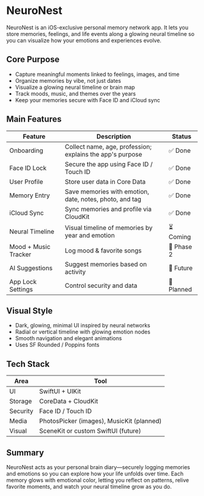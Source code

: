 # NeuroNest

NeuroNest is an iOS-exclusive personal memory network app. It lets you store memories, feelings, and life events along a glowing neural timeline so you can visualize how your emotions and experiences evolve.

## Core Purpose

- Capture meaningful moments linked to feelings, images, and time
- Organize memories by vibe, not just dates
- Visualize a glowing neural timeline or brain map
- Track moods, music, and themes over the years
- Keep your memories secure with Face ID and iCloud sync

## Main Features

| Feature               | Description                                                  | Status       |
|-----------------------|--------------------------------------------------------------|--------------|
| Onboarding            | Collect name, age, profession; explains the app's purpose   | ✅ Done      |
| Face ID Lock          | Secure the app using Face ID / Touch ID                     | ✅ Done      |
| User Profile          | Store user data in Core Data                                | ✅ Done      |
| Memory Entry          | Save memories with emotion, date, notes, photo, and tag     | ✅ Done      |
| iCloud Sync           | Sync memories and profile via CloudKit                      | ✅ Done      |
| Neural Timeline       | Visual timeline of memories by year and emotion             | ⏳ Coming    |
| Mood + Music Tracker  | Log mood & favorite songs                                    | 🚧 Phase 2   |
| AI Suggestions        | Suggest memories based on activity                          | 🚧 Future    |
| App Lock Settings     | Control security and data                                   | 🚧 Planned   |

## Visual Style

- Dark, glowing, minimal UI inspired by neural networks
- Radial or vertical timeline with glowing emotion nodes
- Smooth navigation and elegant animations
- Uses SF Rounded / Poppins fonts

## Tech Stack

| Area      | Tool                                 |
|-----------|--------------------------------------|
| UI        | SwiftUI + UIKit                      |
| Storage   | CoreData + CloudKit                  |
| Security  | Face ID / Touch ID                   |
| Media     | PhotosPicker (images), MusicKit (planned) |
| Visual    | SceneKit or custom SwiftUI (future)  |

## Summary

NeuroNest acts as your personal brain diary—securely logging memories and emotions so you can explore how your life unfolds over time. Each memory glows with emotional color, letting you reflect on patterns, relive favorite moments, and watch your neural timeline grow as you do.

